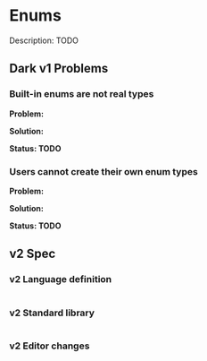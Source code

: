 # Enums

Description: TODO

## Dark v1 Problems

### Built-in enums are not real types

**Problem:**

**Solution:**

**Status: TODO**

### Users cannot create their own enum types

**Problem:** 

**Solution:** 

**Status: TODO**

## v2 Spec

### v2 Language definition

```text

```

### v2 Standard library

```text

```

### v2 Editor changes

### 

